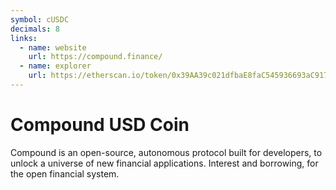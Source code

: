 ```yaml
---
symbol: cUSDC
decimals: 8
links:
  - name: website
    url: https://compound.finance/
  - name: explorer
    url: https://etherscan.io/token/0x39AA39c021dfbaE8faC545936693aC917d5E7563
---
```


# Compound USD Coin

Compound is an open-source, autonomous protocol built for developers, to unlock a universe of new financial applications. Interest and borrowing, for the open financial system.

